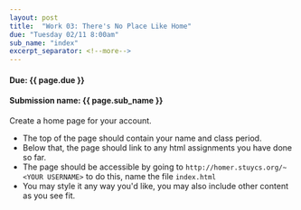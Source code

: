```yaml
---
layout: post
title:  "Work 03: There's No Place Like Home"
due: "Tuesday 02/11 8:00am"
sub_name: "index"
excerpt_separator: <!--more-->
---
```


#### Due: {{ page.due }}

#### Submission name: {{ page.sub_name }}
<!--more-->

Create a home page for your account.
  * The top of the page should contain your name and class period.
  * Below that, the page should link to any html assignments you have done so far.
  * The page should be accessible by going to `http://homer.stuycs.org/~<YOUR USERNAME>`
to do this, name the file `index.html`
  * You may style it any way you'd like, you may also include other content as you see fit.
